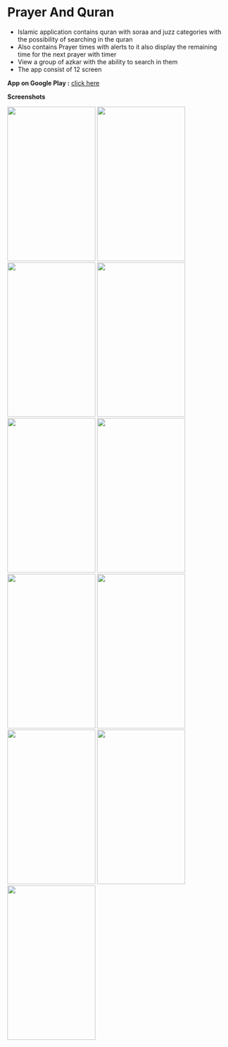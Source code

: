 # Prayer And Quran

- Islamic application contains quran with soraa and juzz categories with
the possibility of searching in the quran
- Also contains Prayer times with alerts to it also display the remaining
time for the next prayer with timer
- View a group of azkar with the ability to search in them
- The app consist of 12 screen



**App on Google Play :**
[click here](https://play.google.com/store/apps/details?id=com.abdallah.prayertimequran)

**Screenshots**


<img src="https://user-images.githubusercontent.com/115652759/235350797-57e927ca-9060-4be9-81ae-9b1438210e83.jpg" width="200" height="350">
<img src="https://user-images.githubusercontent.com/115652759/232264231-66af3a58-250f-4554-98eb-a912cc76fa8a.png" width="200" height="350">
<img src="https://user-images.githubusercontent.com/115652759/232264432-07ed6421-52b3-4d14-af73-ce9c9e68713b.png" width="200" height="350">
<img src="https://user-images.githubusercontent.com/115652759/232264818-4109bf5b-3b39-4b38-9356-4910f14f1de1.png" width="200" height="350">
<img src="https://user-images.githubusercontent.com/115652759/232264510-9bc4dc8b-56db-4de6-8cb9-3365fe97de66.png" width="200" height="350">
<img src="https://user-images.githubusercontent.com/115652759/232264683-ee98e402-486f-4dc3-98e3-c6c5bdbdccaf.png" width="200" height="350">
<img src="https://user-images.githubusercontent.com/115652759/232264532-5efef8ab-1a6a-4ba7-9d4a-7b51b51c1af8.png" width="200" height="350">
<img src="https://user-images.githubusercontent.com/115652759/232264568-6f8f2059-f415-46f7-9cb2-7c83fceb7e53.png" width="200" height="350">
<img src="https://user-images.githubusercontent.com/115652759/232264581-b4ed6b75-02c4-4fc6-879c-042313871ec8.png" width="200" height="350">
<img src="https://user-images.githubusercontent.com/115652759/235348645-20271621-a239-45b4-a2e5-365aadb2f3da.jpg" width="200" height="350">
<img src="https://user-images.githubusercontent.com/115652759/235348275-a69aa6c0-016f-43b2-ac4d-775afe486536.jpg" width="200" height="350">


